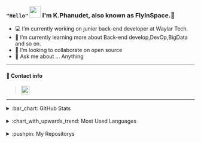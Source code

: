 ### `"Hello"` <img src="https://raw.githubusercontent.com/MartinHeinz/MartinHeinz/master/wave.gif" width="30px"> I'm K.Phanudet, also known as FlyInSpace.:rocket: 

* 💻 I’m currently working on junior back-end developer at Waylar Tech.
* 🌱 I’m currently learning more about Back-end develop,DevOp,BigData and so on.
* 👯 I’m looking to collaborate on open source
* 💬 Ask me about ... Anything


--------

#### :postbox: Contact info  
>[<img align="center" alt="LinkedIn" width="22px" src="https://cdn.jsdelivr.net/npm/simple-icons@v3/icons/linkedin.svg" />][linkedin]
><br />
--------

<details>
    <summary>:bar_chart: GitHub Stats</summary>
     <img align="center" alt="FlyInSpace's Github Stats" src="https://github-readme-stats.vercel.app/api?username=PhanudetFlyInSpace&count_private=true&show_icons=true&include_all_commits=true&theme=flag-india" />
</details>
<br />
<details>
    <summary>:chart_with_upwards_trend: Most Used Languages</summary>
     <img align="center" alt="FlyInSpace's Github Top Langs" src="https://github-readme-stats.vercel.app/api/top-langs/?username=PhanudetFlyInSpace&layout=compact&theme=vue" />
</details>
<br />
<details>
    <summary>:pushpin: My Repositorys</summary>
    <img align="center" alt="FlyInSpace's Github Readme Card" src="https://github-readme-stats.vercel.app/api/pin/?username=PhanudetFlyInSpace&repo=Bot-Line-Practice-Covid&theme=vue" />
</details>
<br />

[linkedin]: https://linkedin.com/in/kphanudet

